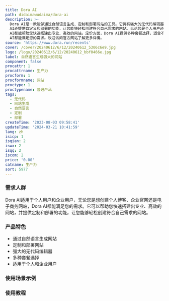 ```yaml
---
title: Dora AI
path: didaimawudaima/dora-ai
description: >-
  Dora AI是一款能够通过自然语言生成、定制和部署网站的工具。它拥有强大的无代码编辑器，只需输入简单的提示，即可生成功能强大的网站。不仅如此，Dora
  AI还提供自定义和部署的功能，让您能够轻松创建符合自己需求的网站。无论您是个人用户还是企业用户，Dora
  AI都能帮助您快速搭建出专业、高效的网站。定价方面，Dora AI提供多种套餐选择，适合不同用户的需求。无论您是个人用户还是企业用户，Dora
  AI都能满足您的需求。欢迎访问官方网站了解更多详情。
source: 'https://www.dora.run/recents'
cover: /cover/20240612/6/12/20240612_5306c6e9.jpg
logo: /logo/20240612/6/12/20240612_bbf0466e.jpg
label: 自然语言生成强大的网站
component: false
procattr: 1
procattrname: 生产力
procform: 1
procformname: 网站
proctype: 1
proctypename: 普通产品
tags:
  - 无代码
  - 网站生成
  - 自然语言
  - 定制
  - 部署
createTime: '2023-08-03 09:58:41'
updateTime: '2024-03-21 10:41:59'
lang: zh
isicp: 1
isqian: 2
iswx: 2
isqq: 2
iscom: 2
price: '0.00'
catname: 生产力
sort: 5977
---
```




### 需求人群
Dora AI适用于个人用户和企业用户，无论您是想创建个人博客、企业官网还是电子商务网站，Dora AI都能满足您的需求。它可以帮助您快速搭建出专业、高效的网站，并提供定制和部署的功能，让您能够轻松创建符合自己需求的网站。

### 产品特色
- 通过自然语言生成网站
- 定制和部署网站
- 强大的无代码编辑器
- 多种套餐选择
- 适用于个人和企业用户

### 使用场景示例


### 使用教程


  
